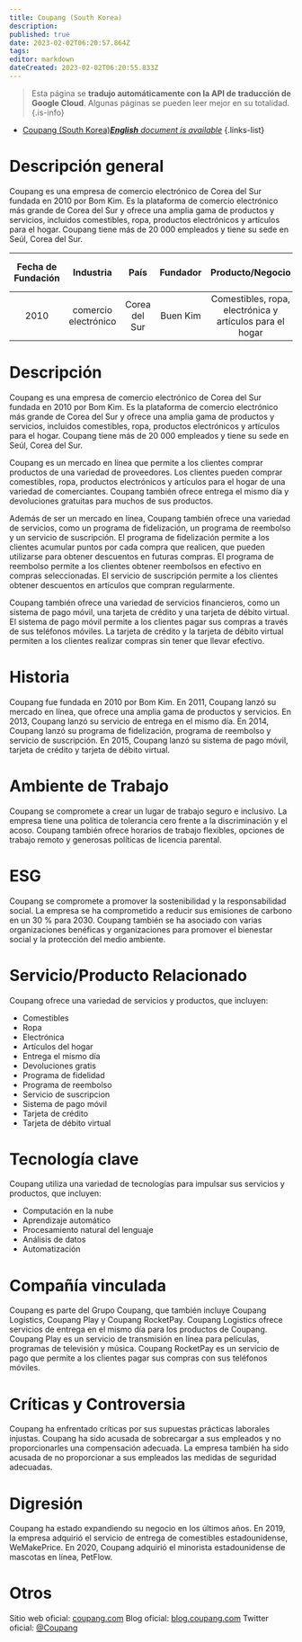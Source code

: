 ```yaml
---
title: Coupang (South Korea)
description: 
published: true
date: 2023-02-02T06:20:57.864Z
tags: 
editor: markdown
dateCreated: 2023-02-02T06:20:55.833Z
---
```


> Esta página se **tradujo automáticamente con la API de traducción de Google Cloud**.
Algunas páginas se pueden leer mejor en su totalidad.{.is-info}



- [Coupang (South Korea)***English** document is available*](/en/Knowledge-base/Dictionary/Company/coupang-south-korea)
{.links-list}


# Descripción general

Coupang es una empresa de comercio electrónico de Corea del Sur fundada en 2010 por Bom Kim. Es la plataforma de comercio electrónico más grande de Corea del Sur y ofrece una amplia gama de productos y servicios, incluidos comestibles, ropa, productos electrónicos y artículos para el hogar. Coupang tiene más de 20 000 empleados y tiene su sede en Seúl, Corea del Sur.

| Fecha de Fundación | Industria | País | Fundador | Producto/Negocio | Número de empleados | Ubicación de la Sede | Sitio web de la empresa |
| :----------------: | :-----: | :----: | :----: | :--------------: | :----------------: | :--------------------: | :--------------: |
| 2010 | comercio electrónico | Corea del Sur | Buen Kim | Comestibles, ropa, electrónica y artículos para el hogar | 20,000+ | Seúl, Corea del Sur | [coupang.com](https://www.coupang.com/) |

# Descripción

Coupang es una empresa de comercio electrónico de Corea del Sur fundada en 2010 por Bom Kim. Es la plataforma de comercio electrónico más grande de Corea del Sur y ofrece una amplia gama de productos y servicios, incluidos comestibles, ropa, productos electrónicos y artículos para el hogar. Coupang tiene más de 20 000 empleados y tiene su sede en Seúl, Corea del Sur.

Coupang es un mercado en línea que permite a los clientes comprar productos de una variedad de proveedores. Los clientes pueden comprar comestibles, ropa, productos electrónicos y artículos para el hogar de una variedad de comerciantes. Coupang también ofrece entrega el mismo día y devoluciones gratuitas para muchos de sus productos.

Además de ser un mercado en línea, Coupang también ofrece una variedad de servicios, como un programa de fidelización, un programa de reembolso y un servicio de suscripción. El programa de fidelización permite a los clientes acumular puntos por cada compra que realicen, que pueden utilizarse para obtener descuentos en futuras compras. El programa de reembolso permite a los clientes obtener reembolsos en efectivo en compras seleccionadas. El servicio de suscripción permite a los clientes obtener descuentos en artículos que compran regularmente.

Coupang también ofrece una variedad de servicios financieros, como un sistema de pago móvil, una tarjeta de crédito y una tarjeta de débito virtual. El sistema de pago móvil permite a los clientes pagar sus compras a través de sus teléfonos móviles. La tarjeta de crédito y la tarjeta de débito virtual permiten a los clientes realizar compras sin tener que llevar efectivo.

# Historia

Coupang fue fundada en 2010 por Bom Kim. En 2011, Coupang lanzó su mercado en línea, que ofrece una amplia gama de productos y servicios. En 2013, Coupang lanzó su servicio de entrega en el mismo día. En 2014, Coupang lanzó su programa de fidelización, programa de reembolso y servicio de suscripción. En 2015, Coupang lanzó su sistema de pago móvil, tarjeta de crédito y tarjeta de débito virtual.

# Ambiente de Trabajo

Coupang se compromete a crear un lugar de trabajo seguro e inclusivo. La empresa tiene una política de tolerancia cero frente a la discriminación y el acoso. Coupang también ofrece horarios de trabajo flexibles, opciones de trabajo remoto y generosas políticas de licencia parental.

# ESG

Coupang se compromete a promover la sostenibilidad y la responsabilidad social. La empresa se ha comprometido a reducir sus emisiones de carbono en un 30 % para 2030. Coupang también se ha asociado con varias organizaciones benéficas y organizaciones para promover el bienestar social y la protección del medio ambiente.

# Servicio/Producto Relacionado

Coupang ofrece una variedad de servicios y productos, que incluyen:

- Comestibles
- Ropa
- Electrónica
- Artículos del hogar
- Entrega el mismo día
- Devoluciones gratis
- Programa de fidelidad
- Programa de reembolso
- Servicio de suscripcion
- Sistema de pago móvil
- Tarjeta de crédito
- Tarjeta de débito virtual

# Tecnología clave

Coupang utiliza una variedad de tecnologías para impulsar sus servicios y productos, que incluyen:

- Computación en la nube
- Aprendizaje automático
- Procesamiento natural del lenguaje
- Análisis de datos
- Automatización

# Compañía vinculada

Coupang es parte del Grupo Coupang, que también incluye Coupang Logistics, Coupang Play y Coupang RocketPay. Coupang Logistics ofrece servicios de entrega en el mismo día para los productos de Coupang. Coupang Play es un servicio de transmisión en línea para películas, programas de televisión y música. Coupang RocketPay es un servicio de pago que permite a los clientes pagar sus compras con sus teléfonos móviles.

# Críticas y Controversia

Coupang ha enfrentado críticas por sus supuestas prácticas laborales injustas. Coupang ha sido acusada de sobrecargar a sus empleados y no proporcionarles una compensación adecuada. La empresa también ha sido acusada de no proporcionar a sus empleados las medidas de seguridad adecuadas.

# Digresión

Coupang ha estado expandiendo su negocio en los últimos años. En 2019, la empresa adquirió el servicio de entrega de comestibles estadounidense, WeMakePrice. En 2020, Coupang adquirió el minorista estadounidense de mascotas en línea, PetFlow.

# Otros

Sitio web oficial: [coupang.com](https://www.coupang.com/)
Blog oficial: [blog.coupang.com](https://blog.coupang.com/)
Twitter oficial: [@Coupang](https://twitter.com/coupang)